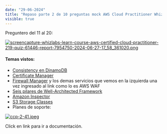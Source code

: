 ```yaml
---
date: "29-06-2024"
title: "Repaso parte 2 de 10 preguntas mock AWS Cloud Practitioner Whizlab"
visible: true
---
```

Preguntero del 11 al 20:

<a href="/blog/imagesscreencapture-whizlabs-learn-course-aws-certified-cloud-practitioner-219-quiz-61446-report-7954750-2024-06-27-17_58_361020.png" target="_blank"><img src="/blog/imagesscreencapture-whizlabs-learn-course-aws-certified-cloud-practitioner-219-quiz-61446-report-7954750-2024-06-27-17_58_361020.png" alt="screencapture-whizlabs-learn-course-aws-certified-cloud-practitioner-219-quiz-61446-report-7954750-2024-06-27-17_58_361020.png" /></a>

#### Temas vistos:

- <a href="https://docs.aws.amazon.com/amazondynamodb/latest/developerguide/HowItWorks.ReadConsistency.html" target="_blank">Consistency en DinamoDB</a>
- <a href="https://aws.amazon.com/certificate-manager/" target="_blank">Certificate Manager</a>
- <a href="https://docs.aws.amazon.com/waf/latest/developerguide/fms-chapter.html" target="_blank">Firewall Manager</a> y los demas servicios que vemos en la izquierda una vez ingresado al link como lo es AWS WAF
- <a href="https://aws.amazon.com/blogs/apn/the-6-pillars-of-the-aws-well-architected-framework/" target="_blank">Seis pilares de Well-Architected Framework</a>
- <a href="https://docs.aws.amazon.com/inspector/latest/user/what-is-inspector.html" target="_blank">Amazon Inspector</a>
- <a href="https://aws.amazon.com/s3/storage-classes/" target="_blank">S3 Storage Classes</a>
- Planes de soporte:

<a href="/blog/imagesccp-2-41.jpeg" target="_blank"><img src="/blog/imagesccp-2-41.jpeg" alt="ccp-2-41.jpeg" /></a>

Click en link para ir a documentación.
